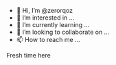 - 👋 Hi, I’m @zerorqoz
- 👀 I’m interested in ...
- 🌱 I’m currently learning ...
- 💞️ I’m looking to collaborate on ...
- 📫 How to reach me ...

<!---
zerorqoz/zerorqoz is a ✨ special ✨ repository because its `README.md` (this file) appears on your GitHub profile.
You can click the Preview link to take a look at your changes.
--->
Fresh time here
